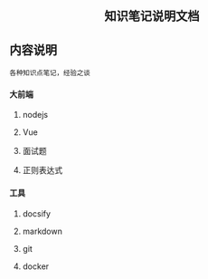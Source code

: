 <center><h2>知识笔记说明文档<h2></center>

## 内容说明

	各种知识点笔记，经验之谈

#### 大前端

1. nodejs

2. Vue

3. 面试题

4. 正则表达式

#### 工具

1. docsify

2. markdown

3. git

4. docker



